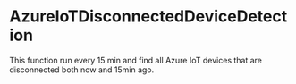 # AzureIoTDisconnectedDeviceDetection

This function run every 15 min and find all Azure IoT devices that are disconnected both now and 15min ago.
